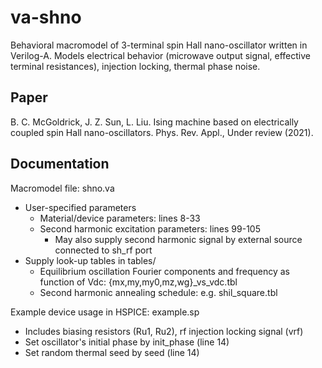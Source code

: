 # va-shno
Behavioral macromodel of 3-terminal spin Hall nano-oscillator written in Verilog-A.
Models electrical behavior (microwave output signal, effective terminal resistances), injection locking, thermal phase noise.

## Paper
B. C. McGoldrick, J. Z. Sun, L. Liu. Ising machine based on electrically coupled spin Hall nano-oscillators. Phys. Rev. Appl., Under review (2021).

## Documentation
Macromodel file: shno.va
- User-specified parameters
  - Material/device parameters: lines 8-33
  - Second harmonic excitation parameters: lines 99-105
    - May also supply second harmonic signal by external source connected to sh_rf port
- Supply look-up tables in tables/
  - Equilibrium oscillation Fourier components and frequency as function of Vdc: {mx,my,my0,mz,wg}_vs_vdc.tbl
  - Second harmonic annealing schedule: e.g. shil_square.tbl

Example device usage in HSPICE: example.sp
- Includes biasing resistors (Ru1, Ru2), rf injection locking signal (vrf)
- Set oscillator's initial phase by init_phase (line 14)
- Set random thermal seed by seed (line 14)
